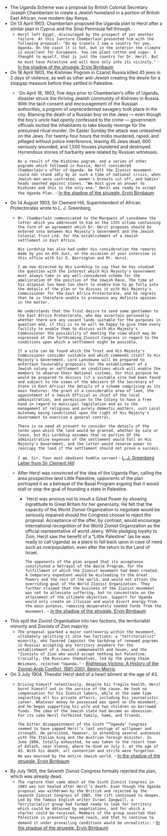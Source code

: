 - The Uganda Scheme was a proposal by British Colonial Secretary Joseph Chamberlain to create a Jewish homeland in a portion of British East African, now modern day Kenya.
- On 13 April 1903, Chamberlain proposed the Uganda plan to Herzl after a similar plan in Cyprus and the Sinai Peninsula fell through.
	- `Herzl left Egypt, discouraged by the prospect of yet another failure. At this Juncture Chamberlain presented him with the following proposal: "On my travels I saw a country for you. Uganda. On the coast it is hot, but in the interior the climate is excellent for Europeans. You can plant cotton and sugar. I thought to myself, that is just the country for Dr. Herzl. But he must have Palestine and will move only into its vicinity."` - [In the shadow of the struggle, Ervin Birnbaum](https://archive.org/details/inshadowofstrugg0000birn/mode/1up?view=theater)
- On 18 April 1903, the Kishniev Pogrom in Czarist Russia killed 45 jews in 2 days of violence, as well as other anti-Jewish creating the desire for a stopgap measure before they settled in Palestine.
    - `On April 18, 1903, five days prior to Chamberlain's offer of Uganda, disaster struck the thriving Jewish community of Kishinev in Russia. With the tacit consent and encouragement of the Russian authorities, a pogrom of unprecedented savagery took place in the city. Blaming the death of a Russian boy on the Jews — even though the boy's uncle had openly confessed to the crime — government officials incited the inhabitants to take bloody revenge for the presumed ritual murder. On Easter Sunday the attack was unleashed on the Jews. For twenty-four hours the mobs murdered, raped, and pillaged without police interference, leaving 45 Jews dead, 600 seriously wounded, and 1,500 houses plundered and destroyed. Horrendous stories of barbarity were related by Russian witnesses.
      
      `As a result of the Kishinev pogrom, and a series of other pogroms which followed in Russia, Herzl considered Chamberlain's offer of Uganda. He felt the Zionist movement could not stand idly by at such a time of national crisis, when Jewish men were castrated, women's breasts cut off, and babies' heads smashed against stones. "We must give an answer to Kishinev and this is the only one." Herzl was ready to accept the Uganda Plan.` - [In the shadow of the struggle, Ervin Birnbaum](https://archive.org/details/inshadowofstrugg0000birn/mode/1up?view=theater)
- On 14 August 1903, Sir Clement Hill, Superintendent of African Protectorates wrote to L. J. Greenberg.
    - `Mr. Chamberlain communicated to the Marquess of Lansdowne the letter which you addressed to him on the 13th ultimo containing the form of an agreement which Dr. Herzl proposes should be entered into between His Majesty's Government and the Jewish Colonial Trust Ltd. for the establishment of a Jewish settlement in East Africa.`
      
      `His Lordship has also had under his consideration the remarks made by you on 6th Just, on the occasion of your interview in this office with Sir E. Barrington and Mr. Hurst.`
      
      `I am now directed by His Lordship to say that he has studied the question with the interest which His Majesty's Government must always take in any well-considered scheme for the amelioration Of the position of the Jewish Race. The time at his disposal has been too short to enable him to go fully into the details of the plan or to discuss it with His Majesty's Commissioner for the East Africa Protectorate, and he regrets that he is therefore unable to pronounce any definite opinion in the matter.`
      
      `He understands that the Trust desire to send some gentlemen to the East Africa Protectorate, who may ascertain personally whether there are any vacant lands suitable for the purposes in question and, if this is so he will be happy to give them every facility to enable them to discuss with His Majesty's Commissioner the possibility of meeting the view which may be expressed at the forthcoming Zionist Congress in regard to the conditions upon which a settlement might be possible.`
      
      `If a site can be found which the Trust and His Majesty's Commissioner consider suitable and which commends itself to His Majesty's Government, Lord Lansdowne will be prepared to entertain favourably proposals for the establishment of a Jewish colony or settlement on conditions which will enable the members to observe their National customs. For this purpose he would be prepared to discuss (if a suitable site had been found and subject to the views of the advisers Of the Secretary of State in East Africa) the details of a scheme comprising as its main features: the grant of a considerable area of land, the appointment of a Jewish Official as chief of the local administration, and permission to the Colony to have a free hand in regard to municipal legislation and as to the management of religious and purely domestic matters, such Local Autonomy being conditional upon the right of His Majesty's Government to exercise a general control.`
      
      `There is no need at present to consider the details of the terms upon which the land would be granted, whether by sale or lease, but His Lordship assumes that no portion Of the administrative expenses of the settlement would fall on His Majesty's Government, and the latter would reserve power to reoccupy the land if the settlement should not prove a success.`
      
      `I am, Sir. Your most obedient humble servant` - [L. J. Greenberg Letter from Sir Clement Hill](https://www.jewishvirtuallibrary.org/jsource/images/uganda.jpg)
  - After Herzl was convinced of the idea of the Uganda Plan, calling the area prospective land Little Palestine, opponents of the plan portrayed it as a betrayal of the Basal Program arguing that it would stall or stop the goal of founding a state in Palestine.
    - `Herzl was anxious not to insult a Great Power by showing ingratitude to Great Britain for her generosity. He felt that the capacity of the World Zionist Organization to negotiate would be seriously impaired should the Congress choose to reject the proposal. Acceptance of the offer, by contrast, would encourage international recognition of the World Zionist Organization as the official representative of world Jewry. While pledging loyalty to Zion, Herzl saw the benefit of a “Little Palestine” (as he was ready to call Uganda) as a place to fall back upon in case of need such as overpopulation, even after the return to the Land of Israel.
      
      `The opponents of the plan argued that its acceptance constituted a betrayal of the Basle Program, for the fulfillment of which the Zionist movement had been created. A temporary expedient would be misleading to the Great Powers and the rest of the world, and would not attain the overriding goal of the World Zionist Organization. They further claimed that the business of the Zionist movement was not to alleviate suffering, but to concentrate on the attainment of the ultimate objective. Support for Uganda would only create an illusion and would divert energy from the main purpose, removing desperately needed funds from the movement.` - [In the shadow of the struggle, Ervin Birnbaum](https://archive.org/details/inshadowofstrugg0000birn/mode/1up?view=theater)
- This spilt the Zionist Organisation into two factions, the territorialist minority and Zionists of Zion majority.
    - `The proposal sparked a major controversy within the movement, ultimately splitting it into two factions: a "territorialist" minority, who favored (against the backdrop of renewed pogroms in Russia) accepting any territory anywhere for the establishment of a Jewish commonwealth and haven, and the "Zionists of Zion who would accept nothing but Palestine. Crucially, the Russians themselves, led by the young Chaim Weizmann, rejected "Uganda."` - [Righteous Victims: A History of the Zionist-Arab Conflict, 1881-2001, Benny Morris](https://gateway.pinata.cloud/ipfs/bafykbzaced6rtb5d4wthw3wapbnqafd3w7znfmikvzx43dqifs5amzbyzltas?filename=Righteous%20Victims%3A%20A%20History%20of%20the%20Zionist-Arab%20Conflict%2C%20--%20Benny%20Morris%20--%202001%20--%20Vintage%20--%209780679744757%20--%200ffdde5f35058146403a55786f6cfc18%20--%20Anna%E2%80%99s%20Archive.pdf)
- On 3 July 1904, Theodor Herzl died of a heart ailment at the age of 43.
    - `Driving himself relentlessly, despite his fragile health, Herzl burnt himself out in the service of the cause. He took no compensation for his Zionist labors, while at the same time neglecting all his private affairs, including his journalistic career. Whatever money he possessed was spent on the movement, and he began supporting his wife and two children on borrowed funds. The idea of the Jewish state had become an obsession. For its sake Herzl forfeited family, home, and friends.`
      
      `The bitter disappointment of the Sixth ““Uganda’ Congress seemed to have sapped Herzl’s last vestige of willpower and strength. He persisted, however, in attending several audiences with the Italian king and the Austrian foreign minister. In June 1904, totally exhausted, he was taken to the resort town of Edlach, near Vienna, where he died on July 3, at the age of 43. With his death, all contention and strife were forgotten. He was mourned by the entire Jewish world.` - [In the shadow of the struggle, Ervin Birnbaum](https://archive.org/details/inshadowofstrugg0000birn/mode/1up?view=theater)
- By July 1905, the Seventh Zionist Congress formally rejected the plan, which was already dead.
    - `The rupture that came about at the Sixth Zionist Congress in 1903 was not healed after Herzl’s death. Even though the Uganda proposal was withdrawn by the British and rejected by the Seventh Zionist Congress of 1905, the rift continued to deepen. Led by the famous English writer Israel Zangwill, a Territorialist group had formed ready to look for territory which could be obtained by negotiations, and for which a charter could be received. Members of the group asserted that Palestine is presently beyond reach, and that to continue to demand it under prevailing conditions would be unrealistic.` - [In the shadow of the struggle, Ervin Birnbaum](https://archive.org/details/inshadowofstrugg0000birn/mode/1up?view=theater)